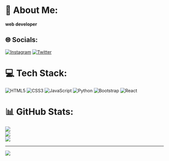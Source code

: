 # 💫 About Me:
<b>web developer</b>


## 🌐 Socials:
[![Instagram](https://img.shields.io/badge/Instagram-%23E4405F.svg?logo=Instagram&logoColor=white)](https://instagram.com/@23.khasanovv) [![Twitter](https://img.shields.io/badge/Twitter-%231DA1F2.svg?logo=Twitter&logoColor=white)](https://twitter.com/@khasanovmhmmd) 

# 💻 Tech Stack:
![HTML5](https://img.shields.io/badge/html5-%23E34F26.svg?style=for-the-badge&logo=html5&logoColor=white) ![CSS3](https://img.shields.io/badge/css3-%231572B6.svg?style=for-the-badge&logo=css3&logoColor=white) ![JavaScript](https://img.shields.io/badge/javascript-%23323330.svg?style=for-the-badge&logo=javascript&logoColor=%23F7DF1E) ![Python](https://img.shields.io/badge/python-3670A0?style=for-the-badge&logo=python&logoColor=ffdd54) ![Bootstrap](https://img.shields.io/badge/bootstrap-%238511FA.svg?style=for-the-badge&logo=bootstrap&logoColor=white) ![React](https://img.shields.io/badge/react-%2320232a.svg?style=for-the-badge&logo=react&logoColor=%2361DAFB)
# 📊 GitHub Stats:
![](https://github-readme-stats.vercel.app/api?username=Khasanovv&theme=nord&hide_border=false&include_all_commits=false&count_private=false)<br/>
![](https://github-readme-streak-stats.herokuapp.com/?user=Khasanovv&theme=nord&hide_border=false)<br/>
![](https://github-readme-stats.vercel.app/api/top-langs/?username=Khasanovv&theme=nord&hide_border=false&include_all_commits=false&count_private=false&layout=compact)

---
[![](https://visitcount.itsvg.in/api?id=Khasanovv&icon=0&color=1)](https://visitcount.itsvg.in)

<!-- Proudly created with GPRM ( https://gprm.itsvg.in ) -->
